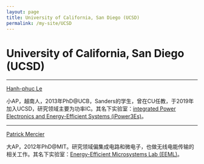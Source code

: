 ```yaml
---
layout: page
title: University of California, San Diego (UCSD)
permalink: /my-site/UCSD
---
```

# University of California, San Diego (UCSD)

---

[Hanh-phuc Le](https://profiles.ucsd.edu/hanh-phuc.le)

小AP，越南人，2013年PhD@UCB，Sanders的学生，曾在CU任教，于2019年加入UCSD，研究领域主要为功率IC。其名下实验室：[integrated Power Electronics and Energy-Efficient Systems (iPower3Es)](http://ipower3es.ucsd.edu/)。

---

[Patrick Mercier](http://jacobsschool.ucsd.edu/faculty/faculty_bios/index.sfe?fmp_recid=343)

大AP，2012年PhD@MIT。研究领域偏集成电路和微电子，也做无线电能传输的相关工作。其名下实验室：[Energy-Efficient Microsystems Lab (EEML)](http://efficiency.ucsd.edu/)。


